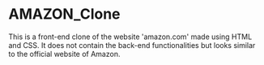 # AMAZON_Clone
This is a front-end clone of the website 'amazon.com' made using HTML and CSS. It does not contain the back-end functionalities but looks similar to the official website of Amazon.
